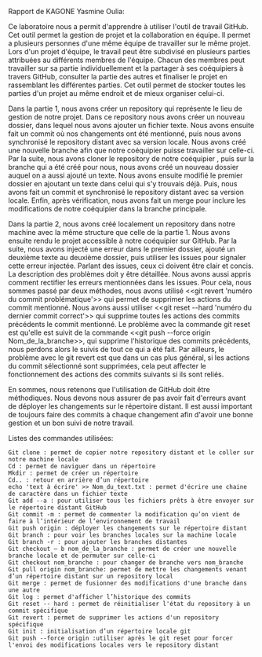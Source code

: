 Rapport de KAGONE Yasmine Oulia:


Ce laboratoire nous a permit d'apprendre à utiliser l'outil de travail GitHub. Cet outil permet la gestion
de projet et la collaboration en équipe. Il permet a plusieurs personnes d'une même équipe de travailler sur
le même projet. Lors d'un projet d'équipe, le travail peut être subdivisé en plusieurs parties attribuées
au différents membres de l'équipe. Chacun des membres peut travailler sur sa partie individuellement et la
partager à ses coéquipiers à travers GitHub, consulter la partie des autres et finaliser le projet en rassemblant 
les différentes parties. Cet outil permet de stocker toutes les parties d'un projet au même endroit et de 
mieux organiser celui-ci.

Dans la partie 1, nous avons créer un repository qui représente le lieu de gestion de notre projet. Dans ce
repository nous avons créer un nouveau dossier, dans lequel nous avons ajouter un  fichier texte. Nous avons 
ensuite fait un commit où nos changements ont été mentionné, puis nous avons synchronisé le repository distant
avec sa version locale. Nous avons créé une nouvelle branche afin que notre coéquipier puisse travailler sur 
celle-ci. Par la suite, nous avons cloner le repository de notre coéquipier , puis sur la branche qui a été 
créé pour nous, nous avons créé un nouveau dossier auquel on a aussi ajouté un texte. Nous avons ensuite
modifié le premier dossier en ajoutant un texte dans celui qui s'y trouvais déjà. Puis, nous avons fait un commit et 
synchronisé le repository distant avec sa version locale. Enfin, après vérification, nous avons fait un merge 
pour inclure les modifications de notre coéquipier dans la branche principale.

Dans la partie 2, nous avons créé localement un repository dans notre machine avec la même structure que celle de la
partie 1. Nous avons ensuite rendu le projet accessible à notre coéquipier sur GitHub. Par la suite, nous 
avons injecté une erreur dans le premier dossier, ajouté un deuxième texte au deuxième dossier, puis utiliser
les issues pour signaler cette erreur injectée. Parlant des issues, ceux ci doivent être clair et concis. La 
description des problèmes doit y être détaillée. Nous avons aussi appris comment rectifier les erreurs 
mentionnées dans les issues. Pour cela, nous sommes passé par deux méthodes, nous avons utilisé 
<<git revert 'numéro du commit problématique'>> qui permet de supprimer les actions du commit mentionné. Nous
avons aussi utiliser <<git reset --hard 'numéro du dernier commit correct'>> qui supprime toutes les actions 
des commits précédents le commit mentionné. Le problème avec la commande git reset est qu'elle est suivit de 
la commande <<git push --force origin Nom_de_la_branche>>, qui supprime l'historique des commits précédents, 
nous perdons alors le suivis de tout ce qui a été fait. Par ailleurs, le problème avec le git revert est que 
dans un cas plus général, si les actions du commit sélectionné sont supprimées, cela peut affecter le fonctionnement 
des actions des commits suivants si ils sont reliés.

En sommes, nous retenons que l'utilisation de GitHub doit être méthodiques. Nous devons nous assurer de pas avoir fait d'erreurs 
avant de déployer les changements sur le répertoire distant. Il est aussi important de toujours faire des commits à chaque changement
afin d'avoir une bonne gestion et un bon suivi de notre travail.

Listes des commandes utilisées:

    Git clone : permet de copier notre repository distant et le coller sur notre machine locale
    Cd : permet de naviguer dans un répertoire
    Mkdir : permet de créer un répertoire
    Cd.. : retour en arrière d’un répertoire
    echo 'text à écrire' >> Nom_du_text.txt : permet d'écrire une chaine de caractère dans un fichier texte
    Git add --a : pour utiliser tous les fichiers prêts à être envoyer sur le répertoire distant GitHub
    Git commit -m : permet de commenter la modification qu’on vient de faire à l’intérieur de l’environnement de travail
    Git push origin : déployer les changements sur le répertoire distant
    Git branch : pour voir les branches locales sur la machine locale
    Git branch -r : pour ajouter les branches distantes
    Git checkout – b nom_de_la_branche : permet de créer une nouvelle branche locale et de permuter sur celle-ci
    Git checkout nom_branche : pour changer de branche vers nom_branche
    Git pull origin nom_branche: permet de mettre les changements venant d’un répertoire distant sur un repository local
    Git merge : permet de fusionner des modifications d'une branche dans une autre
    Git log : permet d'afficher l’historique des commits
    Git reset -- hard : permet de réinitialiser l'état du repository à un commit spécifique
    Git revert : permet de supprimer les actions d'un repository spécifique
    Git init : initialisation d’un répertoire locale git
    Git push --force origin :utiliser après le git reset pour forcer l'envoi des modifications locales vers le repository distant

